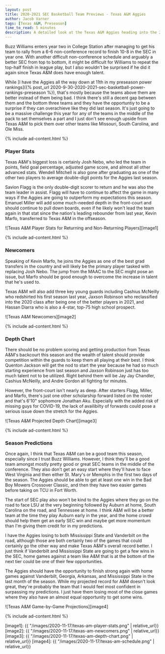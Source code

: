 ```yaml
---
layout: post
title: 2020-2021 SEC Basketball Team Previews - Texas A&M Aggies
author: Jacob Varner
tags: [Texas A&M, Preseason]
time_to_read: 5 minutes
description: A detailed look at the Texas A&M Aggies heading into the 2020-2021 college basketball season including game-by-game predictions, a statistical team overview, newcomers, and a projected depth chart.
---
```


Buzz Williams enters year two in College Station after managing to get his team to rally from a 6-6 non-conference record to finish 10-8 in the SEC in year one. With another difficult non-conference schedule and arguably a better SEC from top to bottom, it might be difficult for Williams to repeat the top-half finish in league play, but I also wouldn't be surprised if he did it again since Texas A&M does have enough talent.

While [I have the Aggies all the way down at 11th in my preseason power rankings]({% post_url 2020-9-30-2020-2021-sec-basketball-power-rankings-preseason %}), that's mostly because the teams above them are better instead of them being bad. I think there's still a decent gap between them and the bottom three teams and they have the opportuntiy to be a surprise if they can overachieve like they did last season. It's just going to be a massive challenge this year for any of the teams in the middle of the pack to set themselves a part and I just don't see enough upside from Texas A&M to pick them over other teams like Missouri, South Carolina, and Ole Miss.

{% include ad-content.html %}

### Player Stats

Texas A&M's biggest loss is certainly Josh Nebo, who led the team in points, field goal percentage, adjusted game score, and almost all other advanced stats. Wendell Mitchell is also gone after graduating as one of the other two players to average double-digit points for the Aggies last season.

Savion Flagg is the only double-digit scorer to return and he was also the team leader in assist. Flagg will have to continue to affect the game in many ways if the Aggies are going to outperform my expectations this season. Emanuel Miller will add some much-needed depth in the front-court and should continue to pull down boards, even if he likely won't lead the team again in that stat since the nation's leading rebounder from last year, Kevin Marfo, transferred to Texas A&M in the offseason.

![Texas A&M Player Stats for Returning and Non-Returning Players][image1]

{% include ad-content.html %}

### Newcomers

Speaking of Kevin Marfo, he joins the Aggies as one of the best grad transfers in the country and will likely be the primary player tasked with replacing Josh Nebo. The jump from the MAAC to the SEC might pose an issue, but Marfo should be good enough to overcome the increase in talent that he's used to.

Texas A&M will also add three key young guards including Cashius McNeilly who redshirted his first season last year, Jaxson Robinson who reclassified into the 2020 class after being one of the better players in 2021, and Hassan Diarra who is also a 4-star, top-75 high school prospect.

![Texas A&M Newcomers][image2]

{% include ad-content.html %}

### Depth Chart

There should be no problem scoring and getting production from Texas A&M's backcourt this season and the wealth of talent should provide competition within the guards to keep them all playing at their best. I think Quenton Jackson will get the nod to start the year because he had so much starting experience from last season and Jaxson Robinson just has too much talent not to be utilized. Right behind them will be Jay Jay Chandler, Cashius McNeilly, and Andre Gordon all fighting for minutes.

However, the front-court isn't nearly as deep. After starters Flagg, Miller, and Marfo, there's just one other scholarship forward listed on the roster and that's 6'10" sophomore Jonathan Aku. Especially with the added risk of missing guys for COVID-19, the lack of availibilty of forwards could pose a serious issue down the stretch for the Aggies.

![Texas A&M Projected Depth Chart][image3]

{% include ad-content.html %}

### Season Predictions

Once again, I think that Texas A&M can be a good team this season, especially since I trust Buzz Williams. However, I think they'll be a good team amongst mostly pretty good or great SEC teams in the middle of the conference. They also don't get an easy start where they'll have to face West Virginia and then either St. Mary's or Memphis in the first two days of the season. The Aggies should be able to get at least one win in the Bad Boy Mowers Crossover Classic, and then they have two easier games before taking on TCU in Fort Worth.

The start of SEC play also won't be kind to the Aggies where they go on the road to face LSU at the very beginning followed by Auburn at home, South Carolina on the road, and Tennessee at home. I think A&M will be a better team at the time they play Auburn early in the year, and the home crowd should help them get an early SEC win and maybe get more momentum than I'm giving them credit for in my predictions.

I have the Aggies losing to both Mississippi State and Vanderbilt on the road, although those are both certainly two of the games that could certainly go the other way and make Texas A&M's overall record better. I just think if Vanderbilt and Mississippi State are going to get a few wins in the SEC, home games against a team like A&M that is at the bottom of the next tier could be one of their few opportunities.

The Aggies should have the opportunity to finish strong again with home games against Vanderbilt, Georgia, Arkansas, and Mississippi State in the last month of the season. While my projected record for A&M doesn't look great, they're probably the team that I would feel most confident in surpassing my predictions. I just have them losing most of the close games where they also have an almost equal opportunity to get some wins.

![Texas A&M Game-by-Game Projections][image4]

{% include ad-content.html %}

[image1]: {{ "/images/2020-11-17/texas-am-player-stats.png" | relative_url}}
[image2]: {{ "/images/2020-11-17/texas-am-newcomers.png" | relative_url}}
[image3]: {{ "/images/2020-11-17/texas-am-depth-chart.png" | relative_url}}
[image4]: {{ "/images/2020-11-17/texas-am-schedule.png" | relative_url}}
